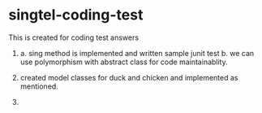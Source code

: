 # singtel-coding-test
This is created for coding test answers


1.
	a. sing method is implemented and written sample junit test
	b. we can use polymorphism with abstract class for code maintainablity.

2. created model classes for duck and chicken and implemented as mentioned.

3. 
	